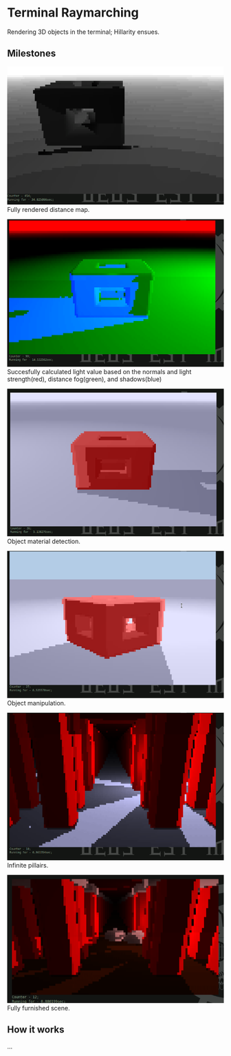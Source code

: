 # Terminal Raymarching
Rendering 3D objects in the terminal; Hillarity ensues.

## Milestones
![Box Frame](./gifs/TR-cube.gif)
Fully rendered distance map.

![The pre-render](./gifs/TR-rendering.gif)
Succesfully calculated light value based on the normals and light strength(red), distance fog(green), and shadows(blue)

![The Box As Intended](./gifs/TR-full_color.gif)
Object material detection.

![Rotation](./gifs/TR-cube_rotation.gif)
Object manipulation.

![Spooky Hallway](./gifs/TR-infinite_hallway.gif)
Infinite pillairs.

![Final](./gifs/TR-final.gif)
Fully furnished scene.

## How it works
...
